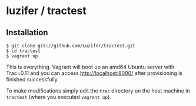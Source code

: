 # luzifer / tractest

## Installation

```
$ git clone git://github.com/Luzifer/tractest.git
$ cd tractest
$ vagrant up
```

This is everything. Vagrant will boot up an amd64 Ubuntu server with Trac=0.11 and you can access [http://localhost:8000/](http://localhost:8000/) after provisioning is finished successfully.

To make modifications simply edit the `trac` directory on the host machine in `tractest` (where you executed `vagrant up`).
